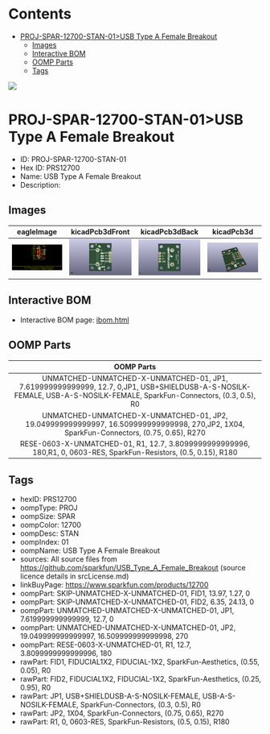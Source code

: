



Contents
========

* [PROJ-SPAR-12700-STAN-01>USB Type A Female Breakout](#proj-spar-12700-stan-01usb-type-a-female-breakout)
	* [Images](#images)
	* [Interactive BOM](#interactive-bom)
	* [OOMP Parts](#oomp-parts)
	* [Tags](#tags)
  
![][im]
# PROJ-SPAR-12700-STAN-01>USB Type A Female Breakout

- ID: PROJ-SPAR-12700-STAN-01
- Hex ID: PRS12700
- Name: USB Type A Female Breakout
- Description: 

## Images
  
  

|eagleImage|kicadPcb3dFront|kicadPcb3dBack|kicadPcb3d|
| :---: | :---: | :---: | :---: |
|[![eagleImage](eagleImage_140.png)](eagleImage_600.png)|[![kicadPcb3dFront](kicadPcb3dFront_140.png)](kicadPcb3dFront_600.png)|[![kicadPcb3dBack](kicadPcb3dBack_140.png)](kicadPcb3dBack_600.png)|[![kicadPcb3d](kicadPcb3d_140.png)](kicadPcb3d_600.png)|

## Interactive BOM

- Interactive BOM page: [ibom.html](kicad/bom/ibom.html)

## OOMP Parts
  

|OOMP Parts|
| :---: |
|UNMATCHED-UNMATCHED-X-UNMATCHED-01, JP1, 7.619999999999999, 12.7, 0,JP1, USB+SHIELDUSB-A-S-NOSILK-FEMALE, USB-A-S-NOSILK-FEMALE, SparkFun-Connectors, (0.3, 0.5), R0|
|UNMATCHED-UNMATCHED-X-UNMATCHED-01, JP2, 19.049999999999997, 16.509999999999998, 270,JP2, 1X04, SparkFun-Connectors, (0.75, 0.65), R270|
|RESE-0603-X-UNMATCHED-01, R1, 12.7, 3.8099999999999996, 180,R1, 0, 0603-RES, SparkFun-Resistors, (0.5, 0.15), R180|

## Tags

- hexID: PRS12700
- oompType: PROJ
- oompSize: SPAR
- oompColor: 12700
- oompDesc: STAN
- oompIndex: 01
- oompName: USB Type A Female Breakout
- sources: All source files from https://github.com/sparkfun/USB_Type_A_Female_Breakout (source licence details in srcLicense.md)
- linkBuyPage: https://www.sparkfun.com/products/12700
- oompPart: SKIP-UNMATCHED-X-UNMATCHED-01, FID1, 13.97, 1.27, 0
- oompPart: SKIP-UNMATCHED-X-UNMATCHED-01, FID2, 6.35, 24.13, 0
- oompPart: UNMATCHED-UNMATCHED-X-UNMATCHED-01, JP1, 7.619999999999999, 12.7, 0
- oompPart: UNMATCHED-UNMATCHED-X-UNMATCHED-01, JP2, 19.049999999999997, 16.509999999999998, 270
- oompPart: RESE-0603-X-UNMATCHED-01, R1, 12.7, 3.8099999999999996, 180
- rawPart: FID1, FIDUCIAL1X2, FIDUCIAL-1X2, SparkFun-Aesthetics, (0.55, 0.05), R0
- rawPart: FID2, FIDUCIAL1X2, FIDUCIAL-1X2, SparkFun-Aesthetics, (0.25, 0.95), R0
- rawPart: JP1, USB+SHIELDUSB-A-S-NOSILK-FEMALE, USB-A-S-NOSILK-FEMALE, SparkFun-Connectors, (0.3, 0.5), R0
- rawPart: JP2, 1X04, SparkFun-Connectors, (0.75, 0.65), R270
- rawPart: R1, 0, 0603-RES, SparkFun-Resistors, (0.5, 0.15), R180



[im]: kicadPcb3d_450.png
